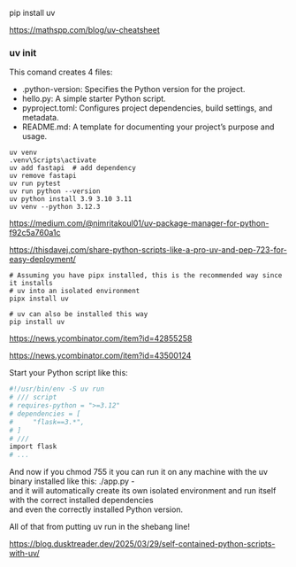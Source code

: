 pip install uv

<https://mathspp.com/blog/uv-cheatsheet>

### uv init
This comand creates 4 files:
- .python-version: Specifies the Python version for the project.
- hello.py: A simple starter Python script.
- pyproject.toml: Configures project dependencies, build settings, and metadata.
- README.md: A template for documenting your project’s purpose and usage.

```
uv venv
.venv\Scripts\activate
uv add fastapi  # add dependency
uv remove fastapi
uv run pytest
uv run python --version
uv python install 3.9 3.10 3.11
uv venv --python 3.12.3
```
https://medium.com/@nimritakoul01/uv-package-manager-for-python-f92c5a760a1c

https://thisdavej.com/share-python-scripts-like-a-pro-uv-and-pep-723-for-easy-deployment/
```
# Assuming you have pipx installed, this is the recommended way since it installs
# uv into an isolated environment
pipx install uv

# uv can also be installed this way
pip install uv
```
https://news.ycombinator.com/item?id=42855258

https://news.ycombinator.com/item?id=43500124

Start your Python script like this:
```bash
#!/usr/bin/env -S uv run
# /// script
# requires-python = ">=3.12"
# dependencies = [
#     "flask==3.*",
# ]
# ///
import flask
# ...
```
And now if you chmod 755 it you can run it on any machine with the uv binary installed like this: ./app.py -  
and it will automatically create its own isolated environment and run itself with the correct installed dependencies  
and even the correctly installed Python version.

All of that from putting uv run in the shebang line!

https://blog.dusktreader.dev/2025/03/29/self-contained-python-scripts-with-uv/
